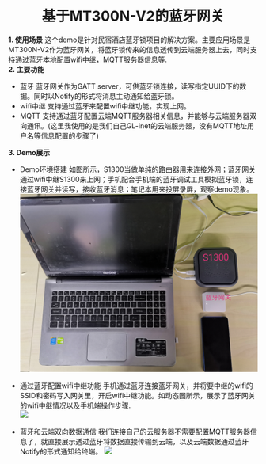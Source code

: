 # <center>基于MT300N-V2的蓝牙网关
**1. 使用场景**
  这个demo是针对民宿酒店蓝牙锁项目的解决方案。主要应用场景是MT300N-V2作为蓝牙网关，将蓝牙锁传来的信息透传到云端服务器上去，同时支持通过蓝牙本地配置wifi中继，MQTT服务器信息等.  
**2. 主要功能**
  - 蓝牙
  蓝牙网关作为GATT server，可供蓝牙锁连接，读写指定UUID下的数据。同时以Notify的形式将消息主动通知给蓝牙锁。
  - wifi中继
  支持通过蓝牙来配置wifi中继功能，实现上网。
  - MQTT
  支持通过蓝牙配置云端MQTT服务器相关信息，并能够与云端服务器双向通讯。(这里我使用的是我们自己GL-inet的云端服务器，没有MQTT地址用户名等信息配置的步骤了)  

**3. Demo展示**
  - Demo环境搭建
  如图所示，S1300当做单纯的路由器用来连接外网；蓝牙网关通过wifi中继S1300来上网；手机配合手机端的蓝牙调试工具模拟蓝牙锁，连接蓝牙网关并读写，接收蓝牙消息；笔记本用来投屏录屏，观察demo现象。
  ![](./demo.jpg)
  - 通过蓝牙配置wifi中继功能
  手机通过蓝牙连接蓝牙网关，并将要中继的wifi的SSID和密码写入网关里，开启wifi中继功能。如动态图所示，展示了蓝牙网关的wifi中继情况以及手机端操作步骤.  
  ![](./repeter.gif)

  - 蓝牙和云端双向数据通信
  我们连接自己的云服务器不需要配置MQTT服务器信息了，就直接展示透过蓝牙将数据直接传输到云端，以及云端数据通过蓝牙Notify的形式通知给终端。
  ![](./cloud.gif)
